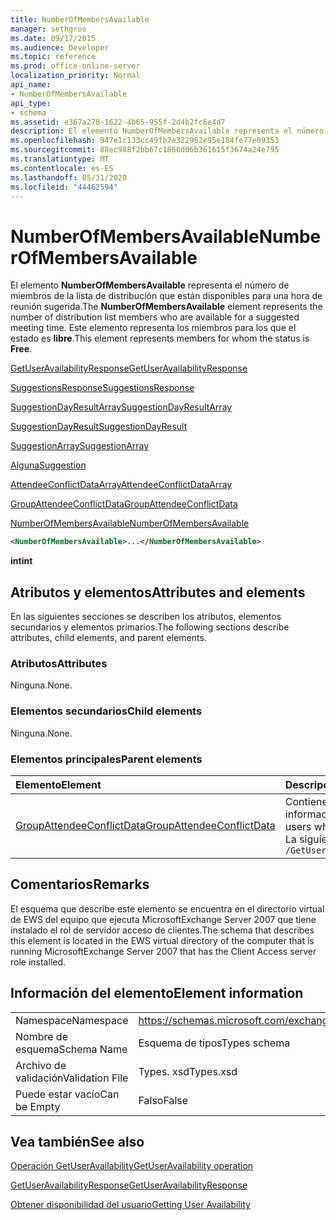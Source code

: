 ```yaml
---
title: NumberOfMembersAvailable
manager: sethgros
ms.date: 09/17/2015
ms.audience: Developer
ms.topic: reference
ms.prod: office-online-server
localization_priority: Normal
api_name:
- NumberOfMembersAvailable
api_type:
- schema
ms.assetid: e367a278-1622-4b65-955f-2d4b2fc6e4d7
description: El elemento NumberOfMembersAvailable representa el número de miembros de la lista de distribución que están disponibles para una hora de reunión sugerida. Este elemento representa los miembros para los que el estado es libre.
ms.openlocfilehash: 947e1c133cc49fb7e322962e95e184fe77e09353
ms.sourcegitcommit: 88ec988f2bb67c1866d06b361615f3674a24e795
ms.translationtype: MT
ms.contentlocale: es-ES
ms.lasthandoff: 05/31/2020
ms.locfileid: "44462594"
---
```

# <a name="numberofmembersavailable"></a><span data-ttu-id="465ee-104">NumberOfMembersAvailable</span><span class="sxs-lookup"><span data-stu-id="465ee-104">NumberOfMembersAvailable</span></span>

<span data-ttu-id="465ee-105">El elemento **NumberOfMembersAvailable** representa el número de miembros de la lista de distribución que están disponibles para una hora de reunión sugerida.</span><span class="sxs-lookup"><span data-stu-id="465ee-105">The **NumberOfMembersAvailable** element represents the number of distribution list members who are available for a suggested meeting time.</span></span> <span data-ttu-id="465ee-106">Este elemento representa los miembros para los que el estado es **libre**.</span><span class="sxs-lookup"><span data-stu-id="465ee-106">This element represents members for whom the status is **Free**.</span></span>
  
[<span data-ttu-id="465ee-107">GetUserAvailabilityResponse</span><span class="sxs-lookup"><span data-stu-id="465ee-107">GetUserAvailabilityResponse</span></span>](getuseravailabilityresponse.md)
  
[<span data-ttu-id="465ee-108">SuggestionsResponse</span><span class="sxs-lookup"><span data-stu-id="465ee-108">SuggestionsResponse</span></span>](suggestionsresponse.md)
  
[<span data-ttu-id="465ee-109">SuggestionDayResultArray</span><span class="sxs-lookup"><span data-stu-id="465ee-109">SuggestionDayResultArray</span></span>](suggestiondayresultarray.md)
  
[<span data-ttu-id="465ee-110">SuggestionDayResult</span><span class="sxs-lookup"><span data-stu-id="465ee-110">SuggestionDayResult</span></span>](suggestiondayresult.md)
  
[<span data-ttu-id="465ee-111">SuggestionArray</span><span class="sxs-lookup"><span data-stu-id="465ee-111">SuggestionArray</span></span>](suggestionarray.md)
  
[<span data-ttu-id="465ee-112">Alguna</span><span class="sxs-lookup"><span data-stu-id="465ee-112">Suggestion</span></span>](suggestion.md)
  
[<span data-ttu-id="465ee-113">AttendeeConflictDataArray</span><span class="sxs-lookup"><span data-stu-id="465ee-113">AttendeeConflictDataArray</span></span>](attendeeconflictdataarray.md)
  
[<span data-ttu-id="465ee-114">GroupAttendeeConflictData</span><span class="sxs-lookup"><span data-stu-id="465ee-114">GroupAttendeeConflictData</span></span>](groupattendeeconflictdata.md)
  
[<span data-ttu-id="465ee-115">NumberOfMembersAvailable</span><span class="sxs-lookup"><span data-stu-id="465ee-115">NumberOfMembersAvailable</span></span>](numberofmembersavailable.md)
  
```xml
<NumberOfMembersAvailable>...</NumberOfMembersAvailable>
```

 <span data-ttu-id="465ee-116">**int**</span><span class="sxs-lookup"><span data-stu-id="465ee-116">**int**</span></span>
## <a name="attributes-and-elements"></a><span data-ttu-id="465ee-117">Atributos y elementos</span><span class="sxs-lookup"><span data-stu-id="465ee-117">Attributes and elements</span></span>

<span data-ttu-id="465ee-118">En las siguientes secciones se describen los atributos, elementos secundarios y elementos primarios.</span><span class="sxs-lookup"><span data-stu-id="465ee-118">The following sections describe attributes, child elements, and parent elements.</span></span>
  
### <a name="attributes"></a><span data-ttu-id="465ee-119">Atributos</span><span class="sxs-lookup"><span data-stu-id="465ee-119">Attributes</span></span>

<span data-ttu-id="465ee-120">Ninguna.</span><span class="sxs-lookup"><span data-stu-id="465ee-120">None.</span></span>
  
### <a name="child-elements"></a><span data-ttu-id="465ee-121">Elementos secundarios</span><span class="sxs-lookup"><span data-stu-id="465ee-121">Child elements</span></span>

<span data-ttu-id="465ee-122">Ninguna.</span><span class="sxs-lookup"><span data-stu-id="465ee-122">None.</span></span>
  
### <a name="parent-elements"></a><span data-ttu-id="465ee-123">Elementos principales</span><span class="sxs-lookup"><span data-stu-id="465ee-123">Parent elements</span></span>

|<span data-ttu-id="465ee-124">**Elemento**</span><span class="sxs-lookup"><span data-stu-id="465ee-124">**Element**</span></span>|<span data-ttu-id="465ee-125">**Descripción**</span><span class="sxs-lookup"><span data-stu-id="465ee-125">**Description**</span></span>|
|:-----|:-----|
|[<span data-ttu-id="465ee-126">GroupAttendeeConflictData</span><span class="sxs-lookup"><span data-stu-id="465ee-126">GroupAttendeeConflictData</span></span>](groupattendeeconflictdata.md) <br/> |<span data-ttu-id="465ee-127">Contiene información de conflictos de agregados sobre el número de usuarios que están disponibles, el número de usuarios que tienen conflictos y el número de usuarios que no tienen información de disponibilidad en una lista de distribución para una hora de reunión sugerida.</span><span class="sxs-lookup"><span data-stu-id="465ee-127">Contains aggregate conflict information about the number of users who are available, the number of users who have conflicts, and the number of users who do not have availability information in a distribution list for a suggested meeting time.</span></span>  <br/> <span data-ttu-id="465ee-128">La siguiente es la expresión XPath a este elemento:</span><span class="sxs-lookup"><span data-stu-id="465ee-128">The following is the XPath expression to this element:</span></span>  <br/>  `/GetUserAvailabilityResponse/SuggestionsResponse/SuggestionDayResultArray/SuggestionDayResult[i]/SuggestionArray/Suggestion[i]/AttendeeConflictDataArray/GroupAttendeeConflictData[i]` <br/> |
   
## <a name="remarks"></a><span data-ttu-id="465ee-129">Comentarios</span><span class="sxs-lookup"><span data-stu-id="465ee-129">Remarks</span></span>

<span data-ttu-id="465ee-130">El esquema que describe este elemento se encuentra en el directorio virtual de EWS del equipo que ejecuta MicrosoftExchange Server 2007 que tiene instalado el rol de servidor acceso de clientes.</span><span class="sxs-lookup"><span data-stu-id="465ee-130">The schema that describes this element is located in the EWS virtual directory of the computer that is running MicrosoftExchange Server 2007 that has the Client Access server role installed.</span></span>
  
## <a name="element-information"></a><span data-ttu-id="465ee-131">Información del elemento</span><span class="sxs-lookup"><span data-stu-id="465ee-131">Element information</span></span>

|||
|:-----|:-----|
|<span data-ttu-id="465ee-132">Namespace</span><span class="sxs-lookup"><span data-stu-id="465ee-132">Namespace</span></span>  <br/> |https://schemas.microsoft.com/exchange/services/2006/types  <br/> |
|<span data-ttu-id="465ee-133">Nombre de esquema</span><span class="sxs-lookup"><span data-stu-id="465ee-133">Schema Name</span></span>  <br/> |<span data-ttu-id="465ee-134">Esquema de tipos</span><span class="sxs-lookup"><span data-stu-id="465ee-134">Types schema</span></span>  <br/> |
|<span data-ttu-id="465ee-135">Archivo de validación</span><span class="sxs-lookup"><span data-stu-id="465ee-135">Validation File</span></span>  <br/> |<span data-ttu-id="465ee-136">Types. xsd</span><span class="sxs-lookup"><span data-stu-id="465ee-136">Types.xsd</span></span>  <br/> |
|<span data-ttu-id="465ee-137">Puede estar vacío</span><span class="sxs-lookup"><span data-stu-id="465ee-137">Can be Empty</span></span>  <br/> |<span data-ttu-id="465ee-138">Falso</span><span class="sxs-lookup"><span data-stu-id="465ee-138">False</span></span>  <br/> |
   
## <a name="see-also"></a><span data-ttu-id="465ee-139">Vea también</span><span class="sxs-lookup"><span data-stu-id="465ee-139">See also</span></span>



[<span data-ttu-id="465ee-140">Operación GetUserAvailability</span><span class="sxs-lookup"><span data-stu-id="465ee-140">GetUserAvailability operation</span></span>](getuseravailability-operation.md)
  
[<span data-ttu-id="465ee-141">GetUserAvailabilityResponse</span><span class="sxs-lookup"><span data-stu-id="465ee-141">GetUserAvailabilityResponse</span></span>](getuseravailabilityresponse.md)


[<span data-ttu-id="465ee-142">Obtener disponibilidad del usuario</span><span class="sxs-lookup"><span data-stu-id="465ee-142">Getting User Availability</span></span>](https://msdn.microsoft.com/library/d4133fcb-9b0f-4e6b-aadf-a389da83516a%28Office.15%29.aspx)

